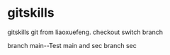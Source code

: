 # gitskills
gitskills
git from liaoxuefeng.
checkout switch branch

branch main--Test main and sec
branch sec
